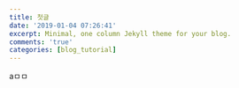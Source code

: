 ```yaml
---
title: 첫글
date: '2019-01-04 07:26:41'
excerpt: Minimal, one column Jekyll theme for your blog.
comments: 'true'
categories: [blog_tutorial]
---
```


aㅁㅁ
